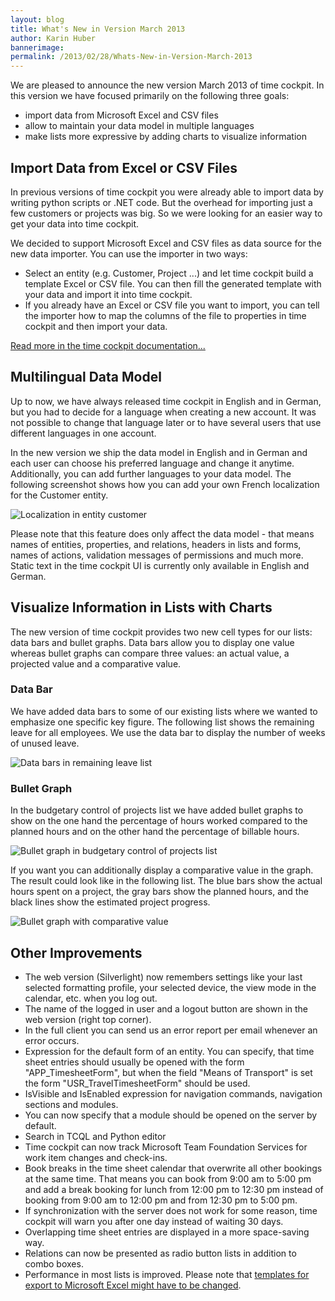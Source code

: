 ```yaml
---
layout: blog
title: What's New in Version March 2013
author: Karin Huber
bannerimage: 
permalink: /2013/02/28/Whats-New-in-Version-March-2013
---
```


<p xmlns="http://www.w3.org/1999/xhtml">We are pleased to announce the new version March 2013 of time cockpit. In this version we have focused primarily on the following three goals:</p><ul xmlns="http://www.w3.org/1999/xhtml">
  <li>import data from Microsoft Excel and CSV files</li>
  <li>allow to maintain your data model in multiple languages</li>
  <li>make lists more expressive by adding charts to visualize information</li>
</ul><h2 xmlns="http://www.w3.org/1999/xhtml">Import Data from Excel or CSV Files</h2><p xmlns="http://www.w3.org/1999/xhtml">In previous versions of time cockpit you were already able to import data by writing python scripts or .NET code. But the overhead for importing just a few customers or projects was big. So we were looking for an easier way to get your data into time cockpit.</p><p xmlns="http://www.w3.org/1999/xhtml">We decided to support Microsoft Excel and CSV files as data source for the new data importer. You can use the importer in two ways:</p><ul xmlns="http://www.w3.org/1999/xhtml">
  <li>Select an entity (e.g. Customer, Project ...) and let time cockpit build a template Excel or CSV file. You can then fill the generated template with your data and import it into time cockpit.</li>
  <li>If you already have an Excel or CSV file you want to import, you can tell the importer how to map the columns of the file to properties in time cockpit and then import your data.</li>
</ul><p xmlns="http://www.w3.org/1999/xhtml">
  <a href="http://help.timecockpit.com/1.10/?topic=html/ee560e49-e503-4d80-9167-2e6533f50dbe.htm" target="_blank">Read more in the time cockpit documentation...</a>
</p><h2 xmlns="http://www.w3.org/1999/xhtml">Multilingual Data Model</h2><p xmlns="http://www.w3.org/1999/xhtml">Up to now, we have always released time cockpit in English and in German, but you had to decide for a language when creating a new account. It was not possible to change that language later or to have several users that use different languages in one account.</p><p xmlns="http://www.w3.org/1999/xhtml">In the new version we ship the data model in English and in German and each user can choose his preferred language and change it anytime. Additionally, you can add further languages to your data model. The following screenshot shows how you can add your own French localization for the Customer entity.</p><p xmlns="http://www.w3.org/1999/xhtml">
  <img src="{{site.baseurl}}/images/blog/2013/02/LocalizationInEntity.png" alt="Localization in entity customer" title="Localization in entity customer" />
</p><p xmlns="http://www.w3.org/1999/xhtml">Please note that this feature does only affect the data model - that means names of entities, properties, and relations, headers in lists and forms, names of actions, validation messages of permissions and much more. Static text in the time cockpit UI is currently only available in English and German.</p><h2 xmlns="http://www.w3.org/1999/xhtml">Visualize Information in Lists with Charts</h2><p xmlns="http://www.w3.org/1999/xhtml">The new version of time cockpit provides two new cell types for our lists: data bars and bullet graphs. Data bars allow you to display one value whereas bullet graphs can compare three values: an actual value, a projected value and a comparative value.</p><h3 xmlns="http://www.w3.org/1999/xhtml">Data Bar</h3><p xmlns="http://www.w3.org/1999/xhtml">We have added data bars to some of our existing lists where we wanted to emphasize one specific key figure. The following list shows the remaining leave for all employees. We use the data bar to display the number of weeks of unused leave.</p><p xmlns="http://www.w3.org/1999/xhtml">
  <img src="{{site.baseurl}}/images/blog/2013/02/DataBarsInRemainingLeave.png" alt="Data bars in remaining leave list" title="Data bars in remaining leave list" />
</p><h3 xmlns="http://www.w3.org/1999/xhtml">Bullet Graph</h3><p xmlns="http://www.w3.org/1999/xhtml">In the budgetary control of projects list we have added bullet graphs to show on the one hand the percentage of hours worked compared to the planned hours and on the other hand the percentage of billable hours.</p><p xmlns="http://www.w3.org/1999/xhtml">
  <img src="{{site.baseurl}}/images/blog/2013/02/BulletGraphInBudgetaryControlOfProjects.png" alt="Bullet graph in budgetary control of projects list" title="Bullet graph in budgetary control of projects list" />
</p><p xmlns="http://www.w3.org/1999/xhtml">If you want you can additionally display a comparative value in the graph. The result could look like in the following list. The blue bars show the actual hours spent on a project, the gray bars show the planned hours, and the black lines show the estimated project progress.</p><p xmlns="http://www.w3.org/1999/xhtml">
  <img src="{{site.baseurl}}/images/blog/2012/11/BulletGraph.png" alt="Bullet graph with comparative value" title="Bullet graph with comparative value" />
</p><h2 xmlns="http://www.w3.org/1999/xhtml">Other Improvements</h2><ul xmlns="http://www.w3.org/1999/xhtml">
  <li>The web version (Silverlight) now remembers settings like your last selected formatting profile, your selected device, the view mode in the calendar, etc. when you log out.</li>
  <li>The name of the logged in user and a logout button are shown in the web version (right top corner).</li>
  <li>In the full client you can send us an error report per email whenever an error occurs. </li>
  <li>Expression for the default form of an entity. You can specify, that time sheet entries should usually be opened with the form "APP_TimesheetForm", but when the field "Means of Transport" is set the form "USR_TravelTimesheetForm" should be used.</li>
  <li>IsVisible and IsEnabled expression for navigation commands, navigation sections and modules.</li>
  <li>You can now specify that a module should be opened on the server by default.</li>
  <li>Search in TCQL and Python editor</li>
  <li>Time cockpit can now track Microsoft Team Foundation Services for work item changes and check-ins.</li>
  <li>Book breaks in the time sheet calendar that overwrite all other bookings at the same time. That means you can book from 9:00 am to 5:00 pm and add a break booking for lunch from 12:00 pm to 12:30 pm instead of booking from 9:00 am to 12:00 pm and from 12:30 pm to 5:00 pm.</li>
  <li>If synchronization with the server does not work for some reason, time cockpit will warn you after one day instead of waiting 30 days.</li>
  <li>Overlapping time sheet entries are displayed in a more space-saving way.</li>
  <li>Relations can now be presented as radio button lists in addition to combo boxes.</li>
  <li>Performance in most lists is improved. Please note that <a href="/blog/2013/03/13/Improved-Performance-for-Lists-in-Version-March-2013">templates for export to Microsoft Excel might have to be changed</a>.</li>
</ul>